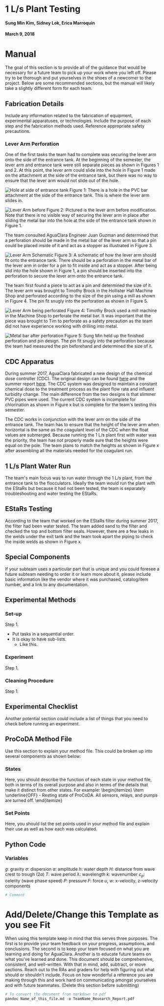# 1 L/s Plant Testing
#### Sung Min Kim, Sidney Lok, Erica Marroquin
#### March 9, 2018

# Manual
The goal of this section is to provide all of the guidance that would be necessary for a future team to pick up your work where you left off. Please try to be thorough and put yourselves in the shoes of a newcomer to the project. Below are some recommended sections, but the manual will likely take a slightly different form for each team.

## Fabrication Details
Include any information related to the fabrication of equipment, experimental apparatuses, or technologies. Include the purpose of each step and the fabrication methods used. Reference appropriate safety precautions.

### Lever Arm Perforation
One of the first tasks the team had to complete was securing the lever arm onto the side of the entrance tank. At the beginning of the semester, the lever arm and entrance tank were still separate pieces as shown in Figures 1 and 2. At this point, the lever arm could slide into the hole in Figure 1 made on the attachment at the side of the entrance tank, but there was no way to ensure that the lever arm would not slide out of the hole.

![Hole at side of entrance tank](https://goo.gl/pCLGaa)
Figure 1: There is a hole in the PVC bar attachment at the side of the entrance tank. This is where the lever arm slides in.

![Lever Arm before](https://goo.gl/LRuzK5)
Figure 2: Pictured is the lever arm before modification. Note that there is no visible way of securing the lever arm in place after sliding the metal bar into the hole at the side of the entrance tank shown in Figure 1.

The team consulted AguaClara Engineer Juan Guzman and determined that a perforation should be made in the metal bar of the lever arm so that a pin could be placed inside of it and act as a stopper as illustrated in Figure 3.

![Lever Arm Schematic](https://goo.gl/UcBDZJ)
Figure 3: A schematic of how the lever arm should fit onto the entrance tank. There should be a perforation in the metal bar of the lever arm in order for a pin to fit inside and act as a stopper. After being slid into the hole shown in Figure 1, a pin should be inserted into the perforation to secure the lever arm onto the entrance tank.

The team first found a piece to act as a pin and determined the size of it. The lever arm was brought to Timothy Brock in the Hollister Hall Machine Shop and perforated according to the size of the pin using a mill as shown in Figure 4. The pin fit snugly into the perforation as shown in Figure 5.

![Lever Arm being perforated](https://goo.gl/ugCoSD)
Figure 4: Timothy Brock used a mill machine in the Machine Shop to perforate the metal bar. It was important that the piece was brought to Tim to perforate as a safety precaution as the team did not have experience working with drilling into metal.

![Metal bar after perforation](https://goo.gl/76k27u)
Figure 5: Sung Min held up the finished perforation and pin design. The pin fit snugly into the perforation because the team had measured the pin beforehand and determined the size of it.

## CDC Apparatus
During summer 2017, AguaClara fabricated a new design of the chemical dose controller (CDC). The original design can be found [here](https://www.overleaf.com/read/zfcbvtrykhwc#/28982452/) and the summer report [here](URL). The CDC system was designed to maintain a constant chemical dose to the treatment process as the plant flow rate and influent turbidity change. The main difference from the two designs is that slimmer PVC pipes were used. The current CDC system is incomplete for chlorination as shown in Figure x but is complete for the team's testing this semester.

The CDC works in conjunction with the lever arm on the side of the entrance tank. The team has to ensure that the height of the lever arm when horizontal is the same as the coagulant level of the CDC when the float values are submerged. Because running the 1 L/s plant first with water was the priority, the team has not properly made sure that the heights were equal on the pole. The team plans to match the heights as shown in Figure x after assembling all the materials needed for the coagulant run.

## 1 L/s Plant Water Run
The team's main focus was to run water through the 1 L/s plant, from the entrance tank to the flocculators. Ideally the team would run the plant with the EStaRs but because it had not been tested, the team is separately troubleshooting and water testing the EStaRs.

## EStaRs Testing
According to the team that worked on the EStaRs filter during summer 2017, the filter had been water tested. The team added sand to the filter and checked the top and bottom filter seals. However, there are a few leaks in the welds under the exit tank and the team took apart the piping to check the inside welds as shown in Figure x.


## Special Components
If your subteam uses a particular part that is unique and you could foresee a future subteam needing to order it or learn more about it, please include basic information like the vendor where it was purchased, catalog/item number, and a link to any documentation.

## Experimental Methods
### Set-up
Step 1.
* Put tasks in a sequential order.
* It is okay to have sub-lists.
  - Like this.

### Experiment
Step 1.

### Cleaning Procedure
Step 1.

## Experimental Checklist
Another potential section could include a list of things that you need to check before running an experiment.

## ProCoDA Method File
Use this section to explain your method file. This could be broken up into several components as shown below:

### States
Here, you should describe the function of each state in your method file, both in terms of its overall purpose and also in terms of the details that make it distinct from other states. For example:
\begin{itemize}
\item \underline{OFF} - Resting state of ProCoDA. All sensors, relays, and pumps are turned off.
\end{itemize}

### Set Points
Here, you should list the set points used in your method file and explain their use as well as how each was calculated.

## Python Code

### Variables
$g$: gravity
$\sigma$: dispersion
$a$: amplitude
$h$: water depth
$H$: distance from wave crest to trough (2$a$)
$T$: wave period
$\lambda$: wavelength
$k$: wavenumber
$c_p$: celerity (wave phase speed)
$P$: pressure
$F$: force
$u$, $w$: x-velocity, z-velocity components

```python
# Comment
```

# Add/Delete/Change this Template as you see Fit
When using this template keep in mind that this serves three purposes. The first is to provide your team feedback on your progress, assumptions, and conclusions. The second is to keep your team focused on what you are learning and doing for AguaClara. Another is to educate future teams on what you've learned and done. This document should be comprehensive, consistent, and well-written. With that in mind, add, subtract, or move sections. Reach out to the RAs and graders for help with figuring out what should or shouldn't include. Focus on how wonderful a reference you are making through this and work hard on communicating amongst yourselves and with future teammates. (Delete this section before submitting)

```python
# To convert the document from markdown to pdf
pandoc Name_of_this_file.md -o TeamName_Research_Report.pdf
```
